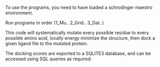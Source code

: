 To use the programs, you need to have loaded a schrodinger maestro environment.

Run programs in order (1_Mu.. 2_Grid.. 3_Dat..)

This code will systematically mutate every possible residue to every possible amino acid, 
locally energy minimize the structure,
then dock a given ligand file to the mutated protein.

The docking scores are exported to a SQLITE3 database, and can be accessed using SQL queries as required.

